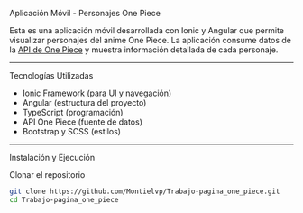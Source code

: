 Aplicación Móvil - Personajes One Piece 

Esta es una aplicación móvil desarrollada con Ionic y Angular que permite visualizar personajes del anime One Piece. 
La aplicación consume datos de la [API de One Piece](https://api.api-onepiece.com/v2/characters/en) y muestra información detallada de cada personaje.

---

Tecnologías Utilizadas
- Ionic Framework (para UI y navegación)
- Angular (estructura del proyecto)
- TypeScript (programación)
- API One Piece (fuente de datos)
- Bootstrap y SCSS (estilos)

---

Instalación y Ejecución

Clonar el repositorio

```sh
git clone https://github.com/Montielvp/Trabajo-pagina_one_piece.git
cd Trabajo-pagina_one_piece


